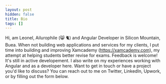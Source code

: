```yaml
---
layout: post
hidden: false
title: Bio
tags: []
---
```

Hi, am Leonel, Ailurophile (😸 🐈) and Angular Developer in Silicon Mountain, Buea.
When not building web applications and services for my clients, I put time into building and improving Xamcademy (https://xamcademy.com), my attempt at helping students better revise for exams.
Feedback is welcome! It's still in active developement.
I also write on my experiences working with Angular and as a developer here.
Want to get in touch or have a project you'd like to discuss? You can reach out to me on Twitter, LinkedIn, Upwork, or by filling out the form below.
